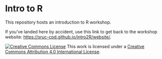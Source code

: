 # Intro to R

This repository hosts an introduction to R workshop.

If you've landed here by accident, use this link to get back to the workshop website: <https://sruc-cpd.github.io/intro2R/website/>.

[![Creative Commons License](https://i.creativecommons.org/l/by/4.0/88x31.png)](http://creativecommons.org/licenses/by/4.0/)
This work is licensed under a [Creative Commons Attribution 4.0 International License](http://creativecommons.org/licenses/by/4.0/).
